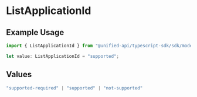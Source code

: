 # ListApplicationId

## Example Usage

```typescript
import { ListApplicationId } from "@unified-api/typescript-sdk/sdk/models/shared";

let value: ListApplicationId = "supported";
```

## Values

```typescript
"supported-required" | "supported" | "not-supported"
```